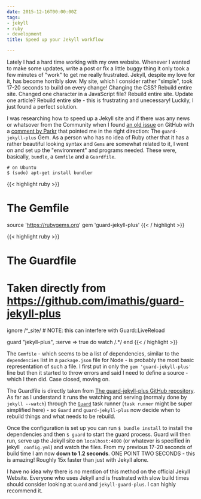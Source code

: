 ```yaml
---
date: 2015-12-16T00:00:00Z
tags:
- jekyll
- ruby
- development
title: Speed up your Jekyll workflow

---
```


Lately I had a hard time working with my own website. Whenever I wanted to make some updates, write a post or fix a little buggy thing it only took a few minutes of "work" to get me really frustrated. Jekyll, despite my love for it, has become horribly slow. My site, which I consider rather "simple", took 17-20 seconds to build on every change! Changing the CSS? Rebuild entire site. Changed one character in a JavaScript file? Rebuild entire site. Update one article? Rebuild entire site - this is frustrating and unecessary! Luckily, I just found a perfect solution.

I was researching how to speed up a Jekyll site and if there was any news or whatsover from the Community when I found [an old issue](https://github.com/jekyll/jekyll/issues/706) on GitHub with a [comment by Parkr](https://github.com/jekyll/jekyll/issues/706#issuecomment-25411224) that pointed me in the right direction: The `guard-jekyll-plus` Gem. As a person who has no idea of Ruby other that it has a rather beautiful looking syntax and `Gems` are somewhat related to it, I went on and set up the "environment" and programs needed. These were, basically, `bundle`, a `Gemfile` and a `Guardfile`.


```
# on Ubuntu
$ (sudo) apt-get install bundler
```

{{< highlight ruby >}}
# The Gemfile
source 'https://rubygems.org'
gem 'guard-jekyll-plus'
{{< / highlight >}}

{{< highlight ruby >}}
# The Guardfile
# Taken directly from https://github.com/imathis/guard-jekyll-plus

ignore /^_site/ # NOTE: this can interfere with Guard::LiveReload

guard "jekyll-plus", :serve => true do
  watch /.*/
end
{{< / highlight >}}

The `Gemfile` - which seems to be a list of dependencies, similar to the `dependencies` list in a `package.json` file for Node - is probably the most basic representation of such a file. I first put in only the `gem 'guard-jekyll-plus'` line but then it started to throw errors and said I need to define a source - which I then did. Case closed, moving on.

The Guardfile is directly taken from [The guard-jekyll-plus GitHub repository]( https://github.com/imathis/guard-jekyll-plus). As far as I understand it runs the watching and serving (normaly done by `jekyll --watch`) through the [`Guard`](https://github.com/guard/guard) task runner (`task runner` might be super simplified here) - so `Guard` and `guard-jekyll-plus` now decide when to rebuild things and what needs to be rebuild.

Once the configuration is set up you can run `$ bundle install` to install the dependencies and then `$ guard` to start the guard process. Guard will then run, serve up the Jekyll site on `localhost:4000` (or whatever is specified in jekyll `_config.yml`) and watch the files. From my previous 17-20 seconds of build time I am now **down to 1.2 seconds**. ONE POINT TWO SECONDS - this is amazing! Roughly 15x faster than just with Jekyll alone.

I have no idea why there is no mention of this method on the official Jekyll Website. Everyone who uses Jekyll and is frustrated with slow build times should consider looking at `Guard` and `jekyll-guard-plus`. I can highly recommend it.
